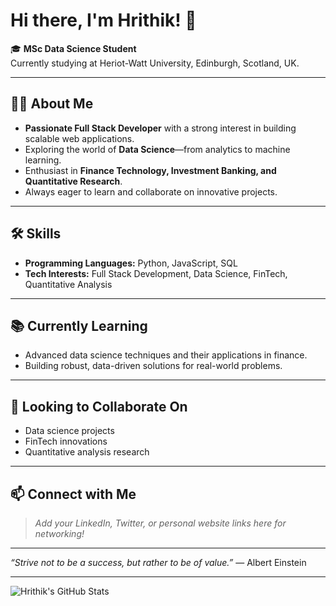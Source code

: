 # Hi there, I'm Hrithik! 👋

🎓 **MSc Data Science Student**  
Currently studying at Heriot-Watt University, Edinburgh, Scotland, UK.

---

## 👨‍💻 About Me

- **Passionate Full Stack Developer** with a strong interest in building scalable web applications.
- Exploring the world of **Data Science**—from analytics to machine learning.
- Enthusiast in **Finance Technology, Investment Banking, and Quantitative Research**.
- Always eager to learn and collaborate on innovative projects.

---

## 🛠️ Skills

- **Programming Languages:** Python, JavaScript, SQL
- **Tech Interests:** Full Stack Development, Data Science, FinTech, Quantitative Analysis

---

## 📚 Currently Learning

- Advanced data science techniques and their applications in finance.
- Building robust, data-driven solutions for real-world problems.

---

## 🌱 Looking to Collaborate On

- Data science projects
- FinTech innovations
- Quantitative analysis research

---

## 📫 Connect with Me

> *Add your LinkedIn, Twitter, or personal website links here for networking!*

---

*“Strive not to be a success, but rather to be of value.”* — Albert Einstein

---

![Hrithik's GitHub Stats](https://github-readme-stats.vercel.app/api?username=Hrithik-hbk&show_icons=true&hide_border=true&theme=radical)
